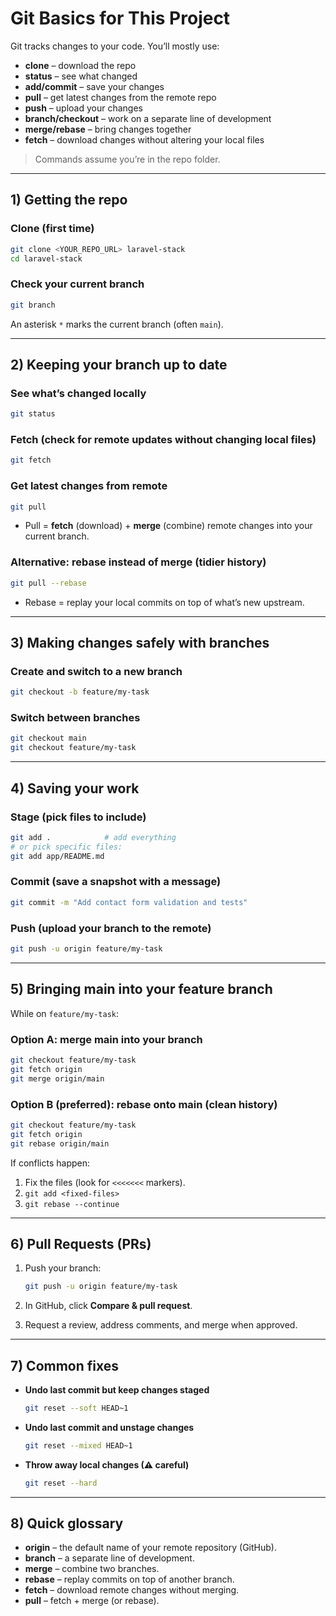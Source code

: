 # Git Basics for This Project

Git tracks changes to your code. You’ll mostly use:

* **clone** – download the repo
* **status** – see what changed
* **add/commit** – save your changes
* **pull** – get latest changes from the remote repo
* **push** – upload your changes
* **branch/checkout** – work on a separate line of development
* **merge/rebase** – bring changes together
* **fetch** – download changes without altering your local files

> Commands assume you’re in the repo folder.

---

## 1) Getting the repo

### Clone (first time)

```bash
git clone <YOUR_REPO_URL> laravel-stack
cd laravel-stack
```

### Check your current branch

```bash
git branch
```

An asterisk `*` marks the current branch (often `main`).

---

## 2) Keeping your branch up to date

### See what’s changed locally

```bash
git status
```

### Fetch (check for remote updates without changing local files)

```bash
git fetch
```

### Get latest changes from remote

```bash
git pull
```

* Pull = **fetch** (download) + **merge** (combine) remote changes into your current branch.

### Alternative: rebase instead of merge (tidier history)

```bash
git pull --rebase
```

* Rebase = replay your local commits on top of what’s new upstream.

---

## 3) Making changes safely with branches

### Create and switch to a new branch

```bash
git checkout -b feature/my-task
```

### Switch between branches

```bash
git checkout main
git checkout feature/my-task
```

---

## 4) Saving your work

### Stage (pick files to include)

```bash
git add .            # add everything
# or pick specific files:
git add app/README.md
```

### Commit (save a snapshot with a message)

```bash
git commit -m "Add contact form validation and tests"
```

### Push (upload your branch to the remote)

```bash
git push -u origin feature/my-task
```

---

## 5) Bringing main into your feature branch

While on `feature/my-task`:

### Option A: merge main into your branch

```bash
git checkout feature/my-task
git fetch origin
git merge origin/main
```

### Option B (preferred): rebase onto main (clean history)

```bash
git checkout feature/my-task
git fetch origin
git rebase origin/main
```

If conflicts happen:

1. Fix the files (look for `<<<<<<<` markers).
2. `git add <fixed-files>`
3. `git rebase --continue`

---

## 6) Pull Requests (PRs)

1. Push your branch:

   ```bash
   git push -u origin feature/my-task
   ```
2. In GitHub, click **Compare & pull request**.
3. Request a review, address comments, and merge when approved.

---

## 7) Common fixes

* **Undo last commit but keep changes staged**

  ```bash
  git reset --soft HEAD~1
  ```
* **Undo last commit and unstage changes**

  ```bash
  git reset --mixed HEAD~1
  ```
* **Throw away local changes (⚠ careful)**

  ```bash
  git reset --hard
  ```

---

## 8) Quick glossary

* **origin** – the default name of your remote repository (GitHub).
* **branch** – a separate line of development.
* **merge** – combine two branches.
* **rebase** – replay commits on top of another branch.
* **fetch** – download remote changes without merging.
* **pull** – fetch + merge (or rebase).
